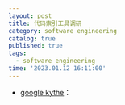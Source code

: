 ```yaml
---
layout: post
title: 代码索引工具调研 
category: software engineering
catalog: true
published: true
tags:
  - software engineering
time: '2023.01.12 16:11:00'
---
```

- [google kythe]()：
